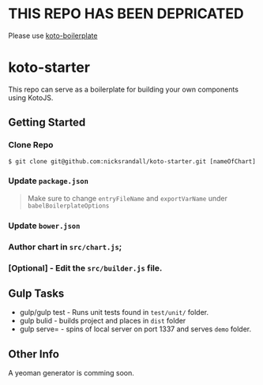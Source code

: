 # **THIS REPO HAS BEEN DEPRICATED**
Please use [koto-boilerplate](https://github.com/kotojs/koto-boilerplate)

# koto-starter
This repo can serve as a boilerplate for building your own components using KotoJS.

## Getting Started

### Clone Repo
`$ git clone git@github.com:nicksrandall/koto-starter.git [nameOfChart]`

### Update `package.json`
> Make sure to change `entryFileName` and `exportVarName` under `babelBoilerplateOptions`

### Update `bower.json`

### Author chart in `src/chart.js`;

### [Optional] - Edit the `src/builder.js` file.

## Gulp Tasks
* gulp/gulp test - Runs unit tests found in `test/unit/` folder.
* gulp bulid - builds project and places in `dist` folder
* gulp serve= - spins of local server on port 1337 and serves `demo` folder.


## Other Info
A yeoman generator is comming soon.
